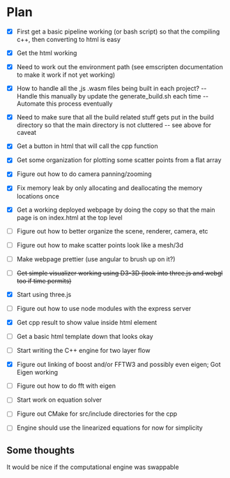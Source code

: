 # Plan

- [x] First get a basic pipeline working (or bash script) so that
      the compiling c++, then converting to html is easy
- [x] Get the html working

- [x] Need to work out the environment path (see emscripten documentation to make it work if not yet working)

- [x] How to handle all the ,js .wasm files being built in each project?
      -- Handle this manually by update the generate_build.sh each time
      -- Automate this process eventually

- [x] Need to make sure that all the build related stuff gets put in the build directory so that the main directory is not cluttered
      -- see above for caveat

- [x] Get a button in html that will call the cpp function

- [x] Get some organization for plotting some scatter points from a flat array

- [x] Figure out how to do camera panning/zooming

- [x] Fix memory leak by only allocating and deallocating the memory locations once

- [x] Get a working deployed webpage by doing the copy so that the main page is on index.html at the top level

- [ ] Figure out how to better organize the scene, renderer, camera, etc

- [ ] Figure out how to make scatter points look like a mesh/3d

- [ ] Make webpage prettier (use angular to brush up on it?)

- [ ] ~~Get simple visualizer working using D3-3D (look into three.js and webgl too if time permits)~~

- [x] Start using three.js

- [ ] Figure out how to use node modules with the express server

- [x] Get cpp result to show value inside html element

- [ ] Get a basic html template down that looks okay

- [ ] Start writing the C++ engine for two layer flow

- [x] Figure out linking of boost and/or FFTW3 and possibly even eigen; Got Eigen working

- [ ] Figure out how to do fft with eigen

- [ ] Start work on equation solver

- [ ] Figure out CMake for src/include directories for the cpp

- [ ] Engine should use the linearized equations for now for simplicity

## Some thoughts

It would be nice if the computational engine was swappable
